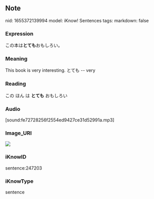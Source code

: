## Note
nid: 1655372139994
model: iKnow! Sentences
tags: 
markdown: false

### Expression
この本は<b>とても</b>おもしろい。

### Meaning
This book is very interesting.
とても -- very

### Reading
この ほん は <b>とても</b> おもしろい

### Audio
[sound:fe72728256f2554ed9427ce31d52991a.mp3]

### Image_URI
<img src="416e66bf9d0bdf90d1e919d9ae877b91.jpg">

### iKnowID
sentence:247203

### iKnowType
sentence
